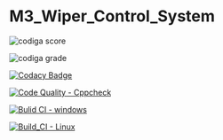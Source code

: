 # M3_Wiper_Control_System

![codiga score](https://api.codiga.io/project/33402/score/svg)

![codiga grade](https://api.codiga.io/project/33402/status/svg)

[![Codacy Badge](https://app.codacy.com/project/badge/Grade/24bc49fd934645ab8bce0f06f2c9c79f)](https://www.codacy.com/gh/SunkaraSivaGanesh/M3_Wiper_Control_System/dashboard?utm_source=github.com&amp;utm_medium=referral&amp;utm_content=SunkaraSivaGanesh/M3_Wiper_Control_System&amp;utm_campaign=Badge_Grade)


[![Code Quality - Cppcheck](https://github.com/SunkaraSivaGanesh/M3_Wiper_Control_System/actions/workflows/Cppcheck.yml/badge.svg)](https://github.com/SunkaraSivaGanesh/M3_Wiper_Control_System/actions/workflows/Cppcheck.yml)

[![Bulid CI - windows](https://github.com/SunkaraSivaGanesh/M3_Wiper_Control_System/actions/workflows/Windows.yml/badge.svg)](https://github.com/SunkaraSivaGanesh/M3_Wiper_Control_System/actions/workflows/Windows.yml)


[![Build_CI - Linux](https://github.com/SunkaraSivaGanesh/M3_Wiper_Control_System/actions/workflows/Linux.yml/badge.svg)](https://github.com/SunkaraSivaGanesh/M3_Wiper_Control_System/actions/workflows/Linux.yml)
